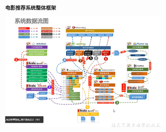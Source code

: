 ### 电影推荐系统整体框架

![image-20201118141821234](%E7%94%B5%E5%BD%B1%E6%8E%A8%E8%8D%90%E7%B3%BB%E7%BB%9F.assets/image-20201118141821234.png)